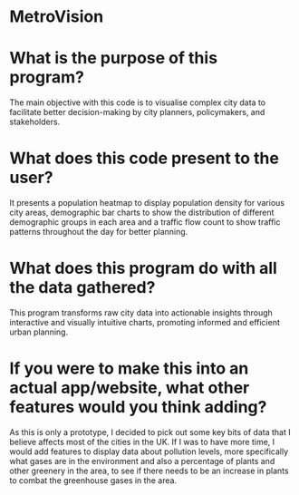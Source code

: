# MetroVision
# What is the purpose of this program?  
The main objective with this code is to visualise complex city data to facilitate better decision-making by city planners, policymakers, and stakeholders.

# What does this code present to the user?
It presents a population heatmap to display population density for various city areas, demographic bar charts to show the distribution of different demographic groups in each area and a traffic flow count to show traffic patterns throughout the day for better planning. 

# What does this program do with all the data gathered?
This program transforms raw city data into actionable insights through interactive and visually intuitive charts, promoting informed and efficient urban planning.

# If you were to make this into an actual app/website, what other features would you think adding?
As this is only a prototype, I decided to pick out some key bits of data that I believe affects most of the cities in the UK. If I was to have more time, I would add features to display data about pollution levels, more specifically what gases are in the environment and also a percentage of plants and other greenery in the area, to see if there needs to be an increase in plants to combat the greenhouse gases in the area. 
